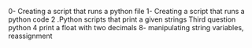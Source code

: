 0- Creating a script that runs a python file
1- Creating a script that runs a python code
2 .Python scripts that print a given strings
Third question python 
4 print a float with two decimals
8- manipulating string variables, reassignment
